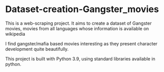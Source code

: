 # Dataset-creation-Gangster_movies
This is a web-scraping project. It aims to create a dataset of Gangster movies, movies from all languages whose information is available on wikipedia

I find gangster/mafia based movies interesting as they present character development quite beautifully. 

This project is built with Python 3.9, using standard libraries available in python.

